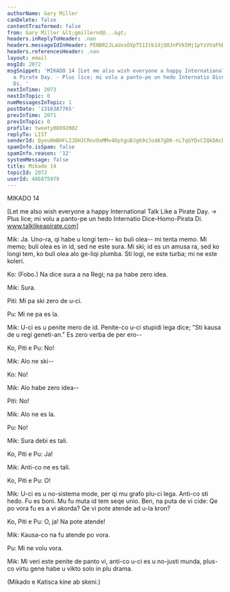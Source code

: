 ```yaml
---
authorName: Gary Miller
canDelete: false
contentTrasformed: false
from: Gary Miller &lt;gmillernd@...&gt;
headers.inReplyToHeader: .nan
headers.messageIdInHeader: PENBR2JLaUxxOVpTS1Itb1djQ0JnPVk5Mj1pYzVVaFhBSGZPXzJWVGNoQ1h0VVV1QjVQQUBtYWlsLmdtYWlsLmNvbT4=
headers.referencesHeader: .nan
layout: email
msgId: 2072
msgSnippet: 'MIKADO 14 [Let me also wish everyone a happy International Talk Like
  a Pirate Day. - Plus lice; mi volu a panto-pe un hedo Internatio Dice-Homo-Pirata
  Di. '
nextInTime: 2073
nextInTopic: 0
numMessagesInTopic: 1
postDate: '1316387765'
prevInTime: 2071
prevInTopic: 0
profile: tweety08092002
replyTo: LIST
senderId: QyeuHmBHFL2JDHJCRnvOxMMv4DptguBJgk9zJodA7gDK-nLTqGYDvCIQkDAcDyuK0rKGqE5VX0kGESlPWJPjtFL9KmU5zut2
spamInfo.isSpam: false
spamInfo.reason: '12'
systemMessage: false
title: Mikado 14
topicId: 2072
userId: 486875979
---
```


MIKADO 14

[Let me also wish everyone a happy International Talk Like a Pirate Day.
-> Plus lice; mi volu a panto-pe un hedo Internatio Dice-Homo-Pirata Di.
www.talklikeapirate.com]

Mik:  Ja.  Uno-ra, qi habe u longi tem-- ko buli olea-- mi tenta memo.
 Mi memo; buli olea es in id, sed ne este sura.  Mi ski; id es un
amusa ra, sed ko longi tem, ko buli olea alo ge-liqi plumba.  Sti
logi, ne este turba; mi ne este koleri.

Ko:  (Fobo.)  Na dice sura a na Regi; na pa habe zero idea.

Mik:  Sura.

Piti:  Mi pa ski zero de u-ci.

Pu:  Mi ne pa es la.

Mik:  U-ci es u penite mero de id.  Penite-co u-ci stupidi lega dice;
"Sti kausa de u regi geneti-an."  Es zero verba de per ero--

Ko, Piti e Pu:  No!

Mik:  Alo ne ski--

Ko:  No!

Mik:  Alo habe zero idea--

Piti:  No!

Mik:  Alo ne es la.

Pu:  No!

Mik:  Sura debi es tali.

Ko, Piti e Pu:  Ja!

Mik:  Anti-co ne es tali.

Ko, Piti e Pu:  O!

Mik:  U-ci es u no-sistema mode, per qi mu grafo plu-ci lega.  Anti-co
sti hedo.  Fu es boni.  Mu fu muta id tem seqe unio.  Ben, na puta de
vi cide:  Qe po vora fu es a vi akorda?  Qe vi pote atende ad u-la
kron?

Ko, Piti e Pu:  O, ja!  Na pote atende!

Mik:  Kausa-co na fu atende po vora.

Pu:  Mi ne volu vora.

Mik:  Mi veri este penite de panto vi, anti-co u-ci es u no-justi
munda, plus-co virtu gene habe u vikto solo in plu drama.

(Mikado e Katisca kine ab skeni.)

